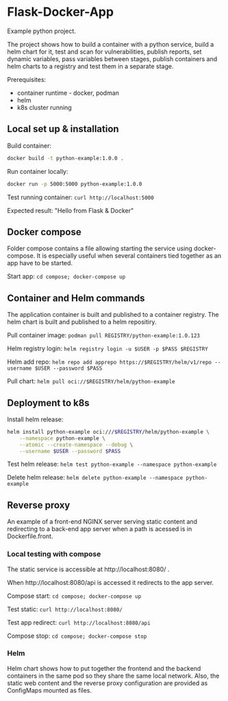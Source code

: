 # Flask-Docker-App

Example python project.

The project shows how to build a container with a python service, build a helm chart for it,
test and scan for vulnerabilities, publish reports, set dynamic variables, pass variables between stages,
publish containers and helm charts to a registry and test them in a separate stage.

Prerequisites: 
* container runtime - docker, podman
* helm
* k8s cluster running

## Local set up & installation

Build container: 

```bash
docker build -t python-example:1.0.0 .
```

Run container locally: 

```bash
docker run -p 5000:5000 python-example:1.0.0 
```

Test running container: `curl http://localhost:5000`

Expected result: "Hello from Flask & Docker"

## Docker compose

Folder compose contains a file allowing starting the service using docker-compose.
It is especially useful when several containers tied together as an app have to be started.

Start app: `cd compose; docker-compose up`

## Container and Helm commands

The application container is built and published to a container registry. The helm chart is built and published to a helm repositiry.

Pull container image: `podman pull REGISTRY/python-example:1.0.123`

Helm registry login: `helm registry login -u $USER -p $PASS $REGISTRY`

Helm add repo: `helm repo add apprepo https://$REGISTRY/helm/v1/repo --username $USER --password $PASS`

Pull chart: `helm pull oci://$REGISTRY/helm/python-example`

## Deployment to k8s

Install helm release:

```bash
helm install python-example oci:///$REGISTRY/helm/python-example \
    --namespace python-example \
    --atomic --create-namespace --debug \
    --username $USER --password $PASS
```

Test helm release: `helm test python-example --namespace python-example`

Delete helm release: `helm delete python-example --namespace python-example`

## Reverse proxy
An example of a front-end NGINX server serving static content and redirecting to a back-end app server when a path is acessed is in Dockerfile.front. 

### Local testing with compose
The static service is accessible at http://localhost:8080/ .

When http://localhost:8080/api is accessed it redirects to the app server.

Compose start: `cd compose; docker-compose up`

Test static: `curl http://localhost:8080/`

Test app redirect: `curl http://localhost:8080/api`

Compose stop: `cd compose; docker-compose stop`  

### Helm

Helm chart shows how to put together the frontend and the backend containers in the same pod so they share the same local network.
Also, the static web content and the reverse proxy configuration are provided as ConfigMaps mounted as files. 